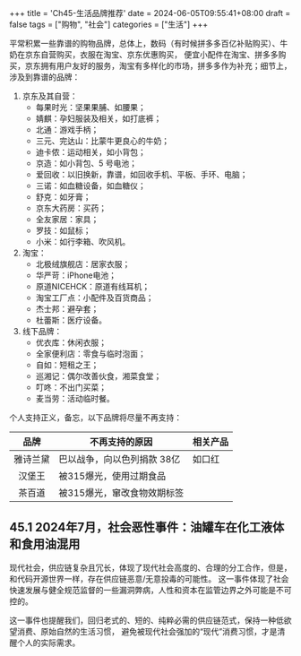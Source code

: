 +++
title = 'Ch45-生活品牌推荐'
date = 2024-06-05T09:55:41+08:00
draft = false
tags = ["购物", "社会"]
categories = ["生活"]
+++

平常积累一些靠谱的购物品牌，总体上，数码（有时候拼多多百亿补贴购买）、牛奶在京东自营购买，衣服在淘宝、京东优惠购买，
便宜小配件在淘宝、拼多多购买，京东拥有用户友好的服务，淘宝有多样化的市场，拼多多作为补充；细节上，涉及到靠谱的品牌：

1. 京东及其自营：
    * 每果时光：坚果果脯、如腰果；
    * 婧麒：孕妇服装及相关，如打底裤；
    * 北通：游戏手柄；
    * 三元、完达山：比蒙牛更良心的牛奶；
    * 迪卡侬：运动相关，如小背包；
    * 京造：如小背包、5 号电池；
    * 爱回收：以旧换新，靠谱，如回收手机、平板、手环、电脑；
    * 三诺：如血糖设备，如血糖仪；
    * 舒克：如牙膏；
    * 京东大药房：买药；
    * 全友家居：家具；
    * 罗技：如鼠标；
    * 小米：如行李箱、吹风机。
2. 淘宝：
    * 北极绒旗舰店：居家衣服；
    * 华严苛：iPhone电池；
    * 原道NICEHCK：原道有线耳机；
    * 淘宝工厂点：小配件及百货商品；
    * 杰士邦：避孕套；
    * 杜蕾斯：医疗设备。
3. 线下品牌：
    * 优衣库：休闲衣服；
    * 全家便利店：零食与临时泡面；
    * 自如：短租之王；
    * 巡湘记：偶尔改善伙食，湘菜食堂；
    * 叮咚：不出门买菜；
    * 麦当劳：活动临时餐。

个人支持正义，备忘，以下品牌将尽量不再支持：

| 品牌 | 不再支持的原因 | 相关产品 |
| :-: | --- | --- |
| 雅诗兰黛 | 巴以战争，向以色列捐款 38亿 | 如口红 |
| 汉堡王 | 被315爆光，使用过期食品 | |
| 茶百道 | 被315爆光，窜改食物效期标签 | |

## 45.1 2024年7月，社会恶性事件：油罐车在化工液体和食用油混用

现代社会，供应链复杂且冗长，体现了现代社会高度的、合理的分工合作，但是，和代码开源世界一样，存在供应链恶意/无意投毒的可能性。
这一事件体现了社会快速发展与健全规范监督的一些漏洞弊病，人性和资本在监管边界之外可能是不可控的。

这一事件也提醒我们，回归老式的、短的、纯粹必需的供应链范式，保持一种低欲望消费、原始自然的生活习惯，
避免被现代社会强加的“现代”消费习惯，才是清醒个人的实际需求。
